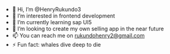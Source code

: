 - 👋 Hi, I’m @HenryRukundo3
- 👀 I’m interested in frontend development
- 🌱 I’m currently learning sap UI5
- 💞️ I’m looking to create my own selling app in the near future
- 📫 You can reach me on rukundohenry2@gmail.com
- ⚡ Fun fact: whales dive deep to die

<!---
HenryRukundo3/HenryRukundo3 is a ✨ special ✨ repository because its `README.md` (this file) appears on your GitHub profile.
You can click the Preview link to take a look at your changes.
--->
